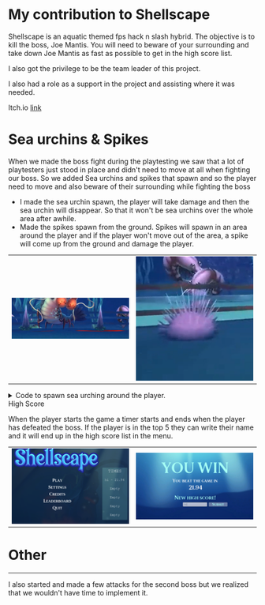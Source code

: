 # My contribution to Shellscape

Shellscape is an aquatic themed fps hack n slash hybrid. The objective is to kill the boss, Joe Mantis.
You will need to beware of your surrounding and take down Joe Mantis as fast as possible to get in the high score list. 

I also got the privilege to be the team leader of this project. 

I also had a role as a support in the project and assisting where it was needed.

 Itch.io [link](https://yrgo-game-creator.itch.io/shellscape)

# Sea urchins & Spikes

When we made the boss fight during the playtesting we saw that a lot of playtesters just stood in place and didn't need to move at all when fighting our boss. So we added Sea urchins and spikes that spawn and so the player need to move and also beware of their surrounding while fighting the boss
- I made the sea urchin spawn, the player will take damage and then the sea urchin will disappear. So that it won't be sea urchins over the whole area after awhile.
- Made the spikes spawn from the ground.
  Spikes will spawn in an area around the player and if the player won't move out of the area, a spike will come up from the ground and damage the player. 
<table>
  <tr>
    <td><img src="Images&Gifs/Spike shell.png"" width="400"></td>
    <td><img src="Images&Gifs/sea urchin.png" width="400"></td>
  </tr>
</table>

<details>
  <summary> Code to spawn sea urching around the player.   </summary>

  ```csharp

 public void SpawnUrchins(int urchinAmount)
 {
     for (int i = 0; i < urchinAmount; i++)
     {
         //randomPoint
         Vector3 RandomPoint = Random.insideUnitCircle * CircleArea;

         Vector3 randomPositionInCircle = new Vector3(Player.transform.position.x + RandomPoint.x, HeightofY, Player.transform.position.z + RandomPoint.y);
         newUrchin = Instantiate(urchinPreFab, randomPositionInCircle, Quaternion.identity);
         spawnedUrchins.Add(newUrchin);
     }
 }

  ```

</details


# High Score
When the player starts the game a timer starts and ends when the player has defeated the boss. If the player is in the top 5 they can write their name and it will end up in the high score list in the menu. 

<table>
  <tr>
    <td><img src="Images&Gifs/HSmainShell.png" width="400"></td>
    <td><img src="Images&Gifs/newhighscoreshell.png" width="400"></td>
  </tr>
</table>




# Other
---

I also started and made a few attacks for the second boss but we realized that we wouldn't have time to implement it. 
